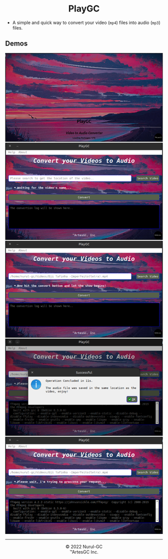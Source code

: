 <div align="center">

# PlayGC

</div>

- A simple and quick way to convert your video (`mp4`) files into audio (`mp3`) files.

## Demos

![demonstration1](assets/01.png) \
![demonstration2](assets/02.png) \
![demonstration3](assets/03.png) \
![demonstration4](assets/04.png) \
![demonstration5](assets/05.png)

---

<div align="center">

&copy; 2022 Nurul-GC \
&trade;ArtesGC Inc.

</div>
